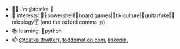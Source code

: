 - 🖖🏻 I’m @tostka 🗿
- 🧐 interests: 👨‍💻powershell|🎲board games|🌴tikiculture|🎸guitar/uke|🍹mixology🍸 (and the oxford comma ;p)
- 📚 learning: 🐍python
- 📫 [@tostka (twitter)](http://twitter.com/tostka), [toddomation.com](https://www.toddomation.com/), [linkedin](https://www.linkedin.com/in/todd-kadrie/), 

<!---
tostka/tostka is a ✨ special ✨ repository because its `README.md` (this file) appears on your GitHub profile.
You can click the Preview link to take a look at your changes.
--->
